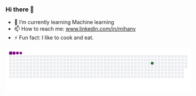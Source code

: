 ### Hi there 👋

- 🌱 I’m currently learning Machine learning
- 📫 How to reach me: www.linkedin.com/in/mihany
- ⚡ Fun fact: I like to cook and eat.
<!--
**mihany/mihany** is a ✨ _special_ ✨ repository because its `README.md` (this file) appears on your GitHub profile.

Here are some ideas to get you started:

- 🔭 I’m currently working on ...
- 🌱 I’m currently learning ...
- 👯 I’m looking to collaborate on ...
- 🤔 I’m looking for help with ...
- 💬 Ask me about ...
- 📫 How to reach me: ...
- 😄 Pronouns: ...
- ⚡ Fun fact: ...
-->
![Snake](https://github.com/mihany/mihany/blob/master/github-contribution-grid-snake.gif)
